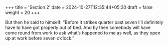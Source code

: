 +++
title = 'Section 2'
date = 2024-10-27T12:35:44+05:30
draft = false
weight = 20
+++

But then he said to himself: “Before it strikes quarter past seven I’ll
definitely have to have got properly out of bed. And by then somebody
will have come round from work to ask what’s happened to me as well, as
they open up at work before seven o’clock.”
